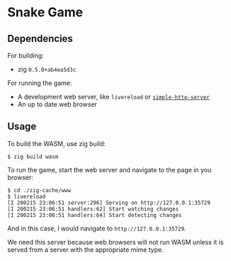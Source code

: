 # Snake Game

## Dependencies

For building:

- zig `0.5.0+ab4ea5d3c`

For running the game:

- A development web server, like `livereload` or [`simple-http-server`][]
- An up to date web browser

[`simple-http-server`]: https://github.com/TheWaWaR/simple-http-server

## Usage

To build the WASM, use zig build:

```
$ zig build wasm
```

To run the game, start the web server and navigate to the page in you browser:

```
$ cd ./zig-cache/www
$ livereload
[I 200215 23:06:51 server:296] Serving on http://127.0.0.1:35729
[I 200215 23:06:51 handlers:62] Start watching changes
[I 200215 23:06:51 handlers:64] Start detecting changes
```

And in this case, I would navigate to `http://127.0.0.1:35729`.

We need this server because web browsers will not run WASM unless it is served
from a server with the appropriate mime type.
